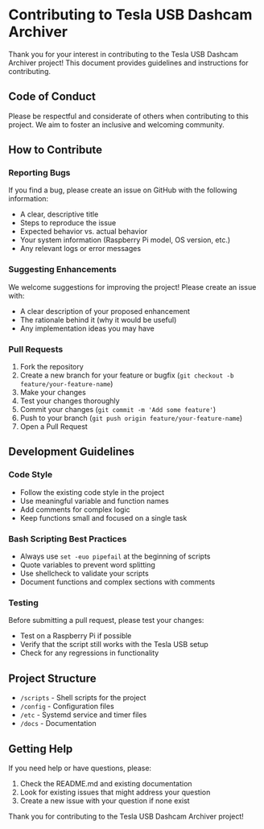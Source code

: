 # Contributing to Tesla USB Dashcam Archiver

Thank you for your interest in contributing to the Tesla USB Dashcam Archiver project! This document provides guidelines and instructions for contributing.

## Code of Conduct

Please be respectful and considerate of others when contributing to this project. We aim to foster an inclusive and welcoming community.

## How to Contribute

### Reporting Bugs

If you find a bug, please create an issue on GitHub with the following information:

- A clear, descriptive title
- Steps to reproduce the issue
- Expected behavior vs. actual behavior
- Your system information (Raspberry Pi model, OS version, etc.)
- Any relevant logs or error messages

### Suggesting Enhancements

We welcome suggestions for improving the project! Please create an issue with:

- A clear description of your proposed enhancement
- The rationale behind it (why it would be useful)
- Any implementation ideas you may have

### Pull Requests

1. Fork the repository
2. Create a new branch for your feature or bugfix (`git checkout -b feature/your-feature-name`)
3. Make your changes
4. Test your changes thoroughly
5. Commit your changes (`git commit -m 'Add some feature'`)
6. Push to your branch (`git push origin feature/your-feature-name`)
7. Open a Pull Request

## Development Guidelines

### Code Style

- Follow the existing code style in the project
- Use meaningful variable and function names
- Add comments for complex logic
- Keep functions small and focused on a single task

### Bash Scripting Best Practices

- Always use `set -euo pipefail` at the beginning of scripts
- Quote variables to prevent word splitting
- Use shellcheck to validate your scripts
- Document functions and complex sections with comments

### Testing

Before submitting a pull request, please test your changes:

- Test on a Raspberry Pi if possible
- Verify that the script still works with the Tesla USB setup
- Check for any regressions in functionality

## Project Structure

- `/scripts` - Shell scripts for the project
- `/config` - Configuration files
- `/etc` - Systemd service and timer files
- `/docs` - Documentation

## Getting Help

If you need help or have questions, please:

1. Check the README.md and existing documentation
2. Look for existing issues that might address your question
3. Create a new issue with your question if none exist

Thank you for contributing to the Tesla USB Dashcam Archiver project!
